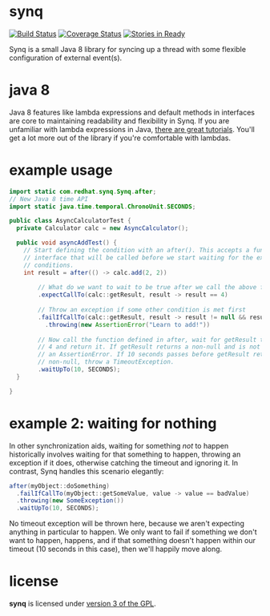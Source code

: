 synq
====
[![Build Status](https://travis-ci.org/darcy-framework/synq.svg?branch=master)](https://travis-ci.org/darcy-framework/synq) [![Coverage Status](https://coveralls.io/repos/darcy-framework/synq/badge.png?branch=master)](https://coveralls.io/r/darcy-framework/synq?branch=master)
[![Stories in Ready](https://badge.waffle.io/darcy-framework/synq.png?label=ready&title=Ready)](https://waffle.io/darcy-framework/synq)

Synq is a small Java 8 library for syncing up a thread with some flexible configuration of external event(s). 

java 8
======
Java 8 features like lambda expressions and default methods in interfaces are core to maintaining readability and flexibility in Synq. If you are unfamiliar with lambda expressions in Java, [there are great tutorials][2]. You'll get a lot more out of the library if you're comfortable with lambdas.

example usage
=============
```java
import static com.redhat.synq.Synq.after;
// New Java 8 time API
import static java.time.temporal.ChronoUnit.SECONDS;

public class AsyncCalculatorTest {
  private Calculator calc = new AsyncCalculator();

  public void asyncAddTest() {
    // Start defining the condition with an after(). This accepts a functional
    // interface that will be called before we start waiting for the expected
    // conditions.
    int result = after(() -> calc.add(2, 2)) 
        
        // What do we want to wait to be true after we call the above function?
        .expectCallTo(calc::getResult, result -> result == 4)
            
        // Throw an exception if some other condition is met first
        .failIfCallTo(calc::getResult, result -> result != null && result != 4)
          .throwing(new AssertionError("Learn to add!"))
              
        // Now call the function defined in after, wait for getResult to return 
        // 4 and return it. If getResult returns a non-null and is not 4, throw
        // an AssertionError. If 10 seconds passes before getResult returns 
        // non-null, throw a TimeoutException.
        .waitUpTo(10, SECONDS);
  }

}
```

example 2: waiting for nothing
==============================
In other synchronization aids, waiting for something *not* to happen historically involves waiting for that something to happen, throwing an exception if it does, otherwise catching the timeout and ignoring it. In contrast, Synq handles this scenario elegantly:

```java
after(myObject::doSomething)
  .failIfCallTo(myObject::getSomeValue, value -> value == badValue)
  .throwing(new SomeException())
  .waitUpTo(10, SECONDS);
```

No timeout exception will be thrown here, because we aren't expecting anything in particular to happen. We only want to fail if something we don't want to happen, happens, and if that something doesn't happen within our timeout (10 seconds in this case), then we'll happily move along.

license
=======

**synq** is licensed under [version 3 of the GPL][1].


  [1]: https://www.gnu.org/copyleft/gpl.html
  [2]: http://docs.oracle.com/javase/tutorial/java/javaOO/lambdaexpressions.html
